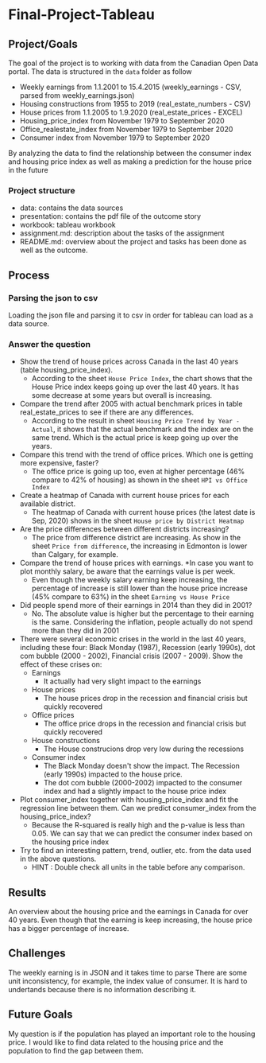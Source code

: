# Final-Project-Tableau

## Project/Goals
The goal of the project is to working with data from the Canadian Open Data portal. The data is structured in the `data` folder as follow

- Weekly earnings from 1.1.2001 to 15.4.2015 (weekly_earnings - CSV, parsed from weekly_earnings.json)
- Housing constructions from 1955 to 2019 (real_estate_numbers - CSV)
- House prices from 1.1.2005 to 1.9.2020 (real_estate_prices - EXCEL)
- Housing_price_index from November 1979 to September 2020
- Office_realestate_index from November 1979 to September 2020
- Consumer index from November 1979 to September 2020

By analyzing the data to find the relationship between the consumer index and housing price index as well as making a prediction for the house price in the future
### Project structure
- data: contains the data sources
- presentation: contains the pdf file of the outcome story
- workbook: tableau workbook
- assignment.md: description about the tasks of the assignment
- README.md: overview about the project and tasks has been done as well as the outcome.
## Process
### Parsing the json to csv
Loading the json file and parsing it to csv in order for tableau can load as a data source.
### Answer the question
- Show the trend of house prices across Canada in the last 40 years (table housing_price_index).
  - According to the sheet `House Price Index`, the chart shows that the House Price index keeps going up over the last 40 years. It has some decrease at some years but overall is increasing.
- Compare the trend after 2005 with actual benchmark prices in table real_estate_prices to see if there are any differences.
  - According to the result in sheet `Housing Price Trend by Year - Actual`, it shows that the actual benchmark and the index are on the same trend. Which is the actual price is keep going up over the years.
- Compare this trend with the trend of office prices. Which one is getting more expensive, faster?
  - The office price is going up too, even at higher percentage (46% compare to 42% of housing) as shown in the sheet `HPI vs Office Index`
- Create a heatmap of Canada with current house prices for each available district.
  - The heatmap of Canada with current house prices (the latest date is Sep, 2020) shows in the sheet `House price by District Heatmap`
- Are the price differences between different districts increasing?
  - The price from difference district are increasing. As show in the sheet `Price from difference`, the increasing in Edmonton is lower than Calgary, for example.
- Compare the trend of house prices with earnings. *In case you want to plot monthly salary, be aware that the earnings value is per week.
    - Even though the weekly salary earning keep increasing, the percentage of increase is still lower than the house price increase (45% compare to 63%) in the sheet `Earning vs House Price`
- Did people spend more of their earnings in 2014 than they did in 2001?
    - No. The absolute value is higher but the percentage to their earning is the same. Considering the inflation, people actually do not spend more than they did in 2001
- There were several economic crises in the world in the last 40 years, including these four: Black Monday (1987), Recession (early 1990s), dot com bubble (2000 - 2002), Financial crisis (2007 - 2009). Show the effect of these crises on:
  - Earnings
    - It actually had very slight impact to the earnings
  - House prices
    - The house prices drop in the recession and financial crisis but quickly recovered
  - Office prices
    - The office price drops in the recession and financial crisis but quickly recovered
  - House constructions
    - The House construcions drop very low during the recessions
  - Consumer index
    - The Black Monday doesn't show the impact. The Recession (early 1990s) impacted to the house price.
    - The dot com bubble (2000-2002) impacted to the consumer index and had a slightly impact to the house price index
- Plot consumer_index together with housing_price_index and fit the regression line between them. Can we predict consumer_index from the housing_price_index?
  - Because the R-squared is really high and the p-value is less than 0.05. We can say that we can predict the consumer index based on the housing price index
- Try to find an interesting pattern, trend, outlier, etc. from the data used in the above questions.
  - HINT : Double check all units in the table before any comparison.
## Results
An overview about the housing price and the earnings in Canada for over 40 years.
Even though that the earning is keep increasing, the house price has a bigger percentage of increase.

## Challenges 
The weekly earning is in JSON and it takes time to parse
There are some unit inconsistency, for example, the index value of consumer. It is hard to undertands because there is no information describing it.

## Future Goals
My question is if the population has played an important role to the housing price. I would like to find data related to the housing price and the population to find the gap between them.
